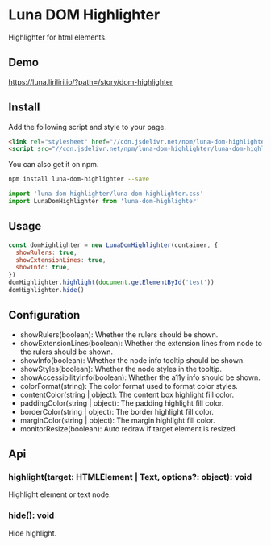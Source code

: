 # Luna DOM Highlighter

Highlighter for html elements.

## Demo

https://luna.liriliri.io/?path=/story/dom-highlighter

## Install

Add the following script and style to your page.

```html
<link rel="stylesheet" href="//cdn.jsdelivr.net/npm/luna-dom-highlighter/luna-dom-highlighter.css" />
<script src="//cdn.jsdelivr.net/npm/luna-dom-highlighter/luna-dom-highlighter.js"></script>
```

You can also get it on npm.

```bash
npm install luna-dom-highlighter --save
```

```javascript
import 'luna-dom-highlighter/luna-dom-highlighter.css'
import LunaDomHighlighter from 'luna-dom-highlighter'
```

## Usage

```javascript
const domHighlighter = new LunaDomHighlighter(container, {
  showRulers: true,
  showExtensionLines: true,
  showInfo: true,
})
domHighlighter.highlight(document.getElementById('test'))
domHighlighter.hide()
```

## Configuration

* showRulers(boolean): Whether the rulers should be shown.
* showExtensionLines(boolean): Whether the extension lines from node to the rulers should be shown.
* showInfo(boolean): Whether the node info tooltip should be shown.
* showStyles(boolean): Whether the node styles in the tooltip.
* showAccessibilityInfo(boolean): Whether the a11y info should be shown.
* colorFormat(string): The color format used to format color styles.
* contentColor(string | object): The content box highlight fill color.
* paddingColor(string | object): The padding highlight fill color.
* borderColor(string | object): The border highlight fill color.
* marginColor(string | object): The margin highlight fill color.
* monitorResize(boolean): Auto redraw if target element is resized.

## Api

### highlight(target: HTMLElement | Text, options?: object): void

Highlight element or text node.

### hide(): void

Hide highlight.